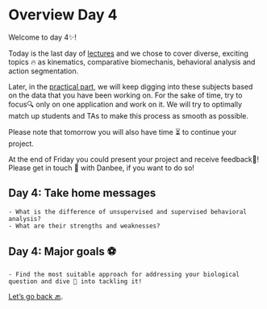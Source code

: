 # Overview Day 4

Welcome to day 4✨!

Today is the last day of [lectures](Day4_Lectures.md) and we chose to cover diverse, exciting topics 🔥 as kinematics, comparative biomechanis, behavioral analysis and action segmentation.

Later, in the [practical part](Day4_Practicals.md), we will keep digging into these subjects based on the data that you have been working on. For the sake of time, try to focus🔍 only on one application and work on it. We will try to optimally match up students and TAs to make this process as smooth as possible.

Please note that tomorrow you will also have time ⏳ to continue your project.

At the end of Friday you could present your project and receive feedback💪! Please get in touch 📲 with Danbee, if you want to do so!


## Day 4: Take home messages

```{Tip}
- What is the difference of unsupervised and supervised behavioral analysis?
- What are their strengths and weaknesses?
```

## Day 4: Major goals ⚽️

```{important}
- Find the most suitable approach for addressing your biological question and dive 🐬 into tackling it!
```


[Let’s go back 🔙](../README.md).
